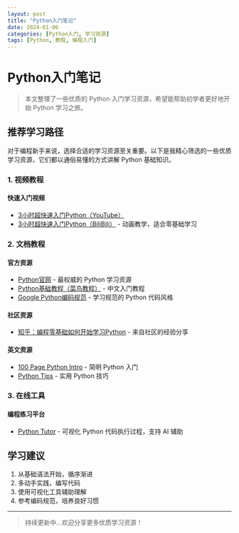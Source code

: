 ```yaml
---
layout: post
title: "Python入门笔记"
date: 2024-01-06
categories: [Python入门, 学习资源]
tags: [Python, 教程, 编程入门]
---
```

# Python入门笔记

> 本文整理了一些优质的 Python 入门学习资源，希望能帮助初学者更好地开始 Python 学习之旅。

## 推荐学习路径

对于编程新手来说，选择合适的学习资源至关重要。以下是我精心筛选的一些优质学习资源，它们都以通俗易懂的方式讲解 Python 基础知识。

### 1. 视频教程

#### 快速入门视频

- [3小时超快速入门Python（YouTube）](https://youtu.be/9Hku_7e-JSk?si=-A9-WmW-uPK77VEy)
- [3小时超快速入门Python（BiliBili）](https://www.bilibili.com/video/BV1Jgf6YvE8e/) - 动画教学，适合零基础学习

### 2. 文档教程

#### 官方资源

- [Python官网](https://www.python.org/) - 最权威的 Python 学习资源
- [Python基础教程（菜鸟教程）](https://www.runoob.com/python/python-tutorial.html) - 中文入门教程
- [Google Python编码规范](https://www.runoob.com/w3cnote/google-python-styleguide.html) - 学习规范的 Python 代码风格

#### 社区资源

- [知乎：编程零基础如何开始学习Python](https://www.zhihu.com/question/20039623) - 来自社区的经验分享

#### 英文资源

- [100 Page Python Intro](https://learnbyexample.github.io/100_page_python_intro/introduction.html) - 简明 Python 入门
- [Python Tips](https://learnbyexample.github.io/tips/#python) - 实用 Python 技巧

### 3. 在线工具

#### 编程练习平台

- [Python Tutor](https://pythontutor.com/visualize.html#mode=edit) - 可视化 Python 代码执行过程，支持 AI 辅助

## 学习建议

1. 从基础语法开始，循序渐进
2. 多动手实践，编写代码
3. 使用可视化工具辅助理解
4. 参考编码规范，培养良好习惯

---

> 持续更新中...欢迎分享更多优质学习资源！
